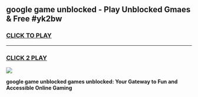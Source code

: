 
## google game unblocked - Play Unblocked Gmaes & Free #yk2bw
<h3>
<a href="https://premium.freeplayer.one?title=google_game_unblocked&ref=03M">CLICK TO PLAY</a></h3>
<hr>

<h3>
<a href="https://premium.freeplayer.one?title=google_game_unblocked&ref=03M">CLICK 2 PLAY</a>
  
</h3>

<a href="https://premium.freeplayer.one?title=google_game_unblocked&ref=03M"><img src="https://clearcache.store/games.png"></a>


**google game unblocked games unblocked: Your Gateway to Fun and Accessible Online Gaming**
